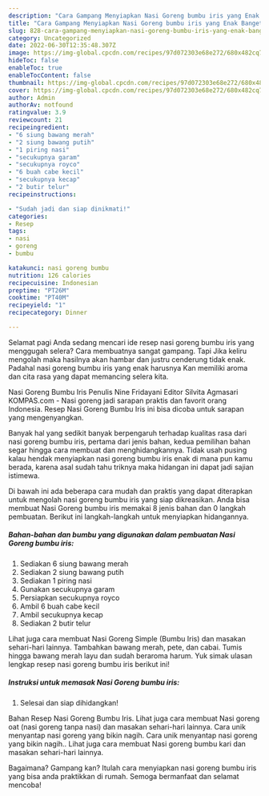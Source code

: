 ```yaml
---
description: "Cara Gampang Menyiapkan Nasi Goreng bumbu iris yang Enak Banget}"
title: "Cara Gampang Menyiapkan Nasi Goreng bumbu iris yang Enak Banget}"
slug: 828-cara-gampang-menyiapkan-nasi-goreng-bumbu-iris-yang-enak-banget
category: Uncategorized
date: 2022-06-30T12:35:48.307Z
image: https://img-global.cpcdn.com/recipes/97d072303e68e272/680x482cq70/nasi-goreng-bumbu-iris-foto-resep-utama.jpg
hideToc: false
enableToc: true
enableTocContent: false
thumbnail: https://img-global.cpcdn.com/recipes/97d072303e68e272/680x482cq70/nasi-goreng-bumbu-iris-foto-resep-utama.jpg
cover: https://img-global.cpcdn.com/recipes/97d072303e68e272/680x482cq70/nasi-goreng-bumbu-iris-foto-resep-utama.jpg
author: Admin
authorAv: notfound
ratingvalue: 3.9
reviewcount: 21
recipeingredient:
- "6 siung bawang merah"
- "2 siung bawang putih"
- "1 piring nasi"
- "secukupnya garam"
- "secukupnya royco"
- "6 buah cabe kecil"
- "secukupnya kecap"
- "2 butir telur"
recipeinstructions:

- "Sudah jadi dan siap dinikmati!"
categories:
- Resep
tags:
- nasi
- goreng
- bumbu

katakunci: nasi goreng bumbu 
nutrition: 126 calories
recipecuisine: Indonesian
preptime: "PT26M"
cooktime: "PT40M"
recipeyield: "1"
recipecategory: Dinner

---
```



Selamat pagi Anda sedang mencari ide resep nasi goreng bumbu iris yang menggugah selera? Cara membuatnya sangat gampang. Tapi Jika keliru mengolah maka hasilnya akan hambar dan justru cenderung tidak enak. Padahal nasi goreng bumbu iris yang enak harusnya Kan memiliki aroma dan cita rasa yang dapat memancing selera kita.


Nasi Goreng Bumbu Iris Penulis Nine Fridayani Editor Silvita Agmasari KOMPAS.com - Nasi goreng jadi sarapan praktis dan favorit orang Indonesia. Resep Nasi Goreng Bumbu Iris ini bisa dicoba untuk sarapan yang mengenyangkan.

Banyak hal yang sedikit banyak berpengaruh terhadap kualitas rasa dari nasi goreng bumbu iris, pertama dari jenis bahan, kedua pemilihan bahan segar hingga cara membuat dan menghidangkannya. Tidak usah pusing kalau hendak menyiapkan nasi goreng bumbu iris enak di mana pun kamu berada, karena asal sudah tahu triknya maka hidangan ini dapat jadi sajian istimewa.


Di bawah ini ada beberapa cara mudah dan praktis yang dapat diterapkan untuk mengolah nasi goreng bumbu iris yang siap dikreasikan. Anda bisa membuat Nasi Goreng bumbu iris memakai 8 jenis bahan dan 0 langkah pembuatan. Berikut ini langkah-langkah untuk menyiapkan hidangannya.

<!--inarticleads1-->

##### Bahan-bahan dan bumbu yang digunakan dalam pembuatan Nasi Goreng bumbu iris:

1. Sediakan 6 siung bawang merah
1. Sediakan 2 siung bawang putih
1. Sediakan 1 piring nasi
1. Gunakan secukupnya garam
1. Persiapkan secukupnya royco
1. Ambil 6 buah cabe kecil
1. Ambil secukupnya kecap
1. Sediakan 2 butir telur


Lihat juga cara membuat Nasi Goreng Simple (Bumbu Iris) dan masakan sehari-hari lainnya. Tambahkan bawang merah, pete, dan cabai. Tumis hingga bawang merah layu dan sudah beraroma harum. Yuk simak ulasan lengkap resep nasi goreng bumbu iris berikut ini! 

<!--inarticleads2-->

##### Instruksi untuk memasak Nasi Goreng bumbu iris:


1. Selesai dan siap dihidangkan!

Bahan Resep Nasi Goreng Bumbu Iris. Lihat juga cara membuat Nasi goreng oat (nasi goreng tanpa nasi) dan masakan sehari-hari lainnya. Cara unik menyantap nasi goreng yang bikin nagih. Cara unik menyantap nasi goreng yang bikin nagih.. Lihat juga cara membuat Nasi goreng bumbu kari dan masakan sehari-hari lainnya. 

Bagaimana? Gampang kan? Itulah cara menyiapkan nasi goreng bumbu iris yang bisa anda praktikkan di rumah. Semoga bermanfaat dan selamat mencoba!
